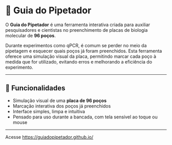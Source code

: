 # 🧪 Guia do Pipetador

O **Guia do Pipetador** é uma ferramenta interativa criada para auxiliar pesquisadores e cientistas no preenchimento de placas de biologia molecular de **96 poços**.

Durante experimentos como qPCR, é comum se perder no meio da pipetagem e esquecer quais poços já foram preenchidos. Esta ferramenta oferece uma simulação visual da placa, permitindo marcar cada poço à medida que for utilizado, evitando erros e melhorando a eficiência do experimento.

---

## 🔬 Funcionalidades

- Simulação visual de uma **placa de 96 poços**
- Marcação interativa dos poços já preenchidos
- Interface simples, limpa e intuitiva
- Pensado para uso durante a bancada, com tela sensível ao toque ou mouse

---

Acesse https://guiadopipetador.github.io/
